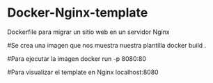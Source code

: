 # Docker-Nginx-template
Dockerfile para migrar un sitio web en un servidor Nginx

#Se crea una imagen que nos muestra nuestra plantilla
docker build .

#Para ejecutar la imagen
docker run -p 8080:80 <nombre de la imagen docker>

#Para visualizar el template en Nginx
localhost:8080
